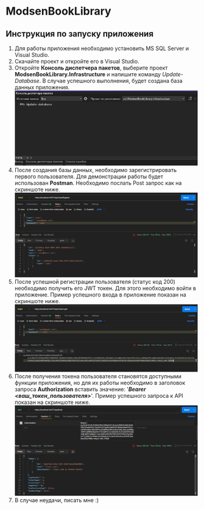 # ModsenBookLibrary

<h2>Инструкция по запуску приложения</h2>

<ol>
  <li>Для работы приложения необходимо установить MS SQL Server и Visual Studio.</li>
  <li>Скачайте проект и откройте его в Visual Studio.</li>
  <li>Откройте <b>Консоль диспетчера пакетов</b>, выберите проект <b>ModsenBookLibrary.Infrastructure</b> и напишите команду <i>Update-Database</i>. В случае успешного выполнения, будет создана база данных приложения.<img src="screenshots/1.jpg" /></li>
  <li>После создания базы данных, необходимо зарегистрировать первого пользователя. Для демонстрации работы будет использован <b>Postman</b>. Необходимо послать Post запрос как на скриншоте ниже. <img src="screenshots/2.png" /></li>
  <li>После успешной регистрации пользователя (статус код 200) необходимо получить его JWT токен. Для этого необходимо войти в приложение. Пример успешного входа в приложение показан на скриншоте ниже. <img src="screenshots/3.jpg" /></li>
  <li>После получения токена пользователя становятся доступными функции приложения, но для их работы необходимо в заголовок запроса <b>Authorization</b> вставить значение: '<b><i>Bearer <ваш_токен_пользователя></i></b>'. Пример успешного запроса к API показан на скриншоте ниже. <img src="screenshots/4.png" /></li>
  <li>В случае неудачи, писать мне :)</li>
</ol>

